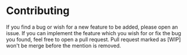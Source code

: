 # Contributing

If you find a bug or wish for a new feature to be added, please open an issue.
If you can implement the feature which you wish for or fix the bug you found, feel free to open
a pull request.
Pull request marked as [WIP] won't be merge before the mention is removed.
